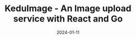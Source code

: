 ---
title: KeduImage - An Image upload service with React and Go
description: An extension
date: 2024-01-11
draft: false
url: "https://www.keduapp.online/"
---
